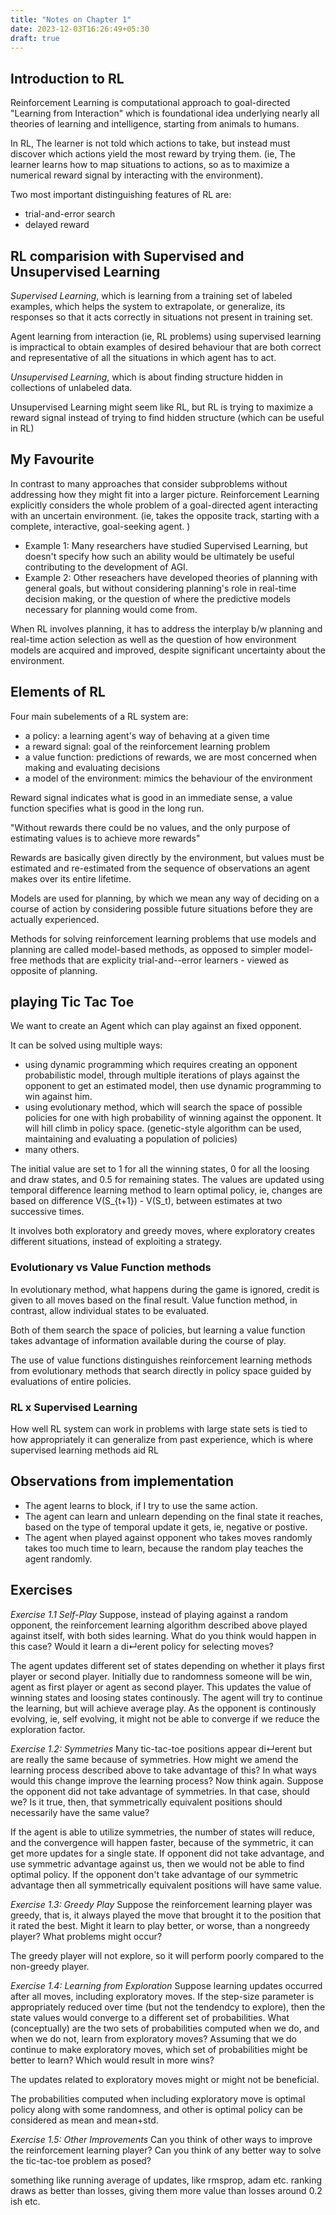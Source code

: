 ```yaml
---
title: "Notes on Chapter 1"
date: 2023-12-03T16:26:49+05:30
draft: true
---
```


## Introduction to RL
Reinforcement Learning is computational approach to goal-directed "Learning from Interaction" which is foundational idea underlying nearly all theories of learning and intelligence, starting from animals to humans.

In RL, The learner is not told which actions to take, but instead must discover which actions yield the most reward by trying them. (ie, The learner learns how to map situations to actions, so as to maximize a numerical reward signal by interacting with the environment).

Two most important distinguishing features of RL are:
* trial-and-error search
* delayed reward

## RL comparision with Supervised and Unsupervised Learning

*Supervised Learning*, which is learning from a training set of labeled examples, which helps the system to extrapolate, or generalize, its responses so that it acts correctly in situations not present in training set.

Agent learning from interaction (ie, RL problems) using supervised learning is impractical to obtain examples of desired behaviour that are both correct and representative of all the situations in which agent has to act.

*Unsupervised Learning*, which is about finding structure hidden in collections of unlabeled data. 

Unsupervised Learning might seem like RL, but RL is trying to maximize a reward signal instead of trying to find hidden structure (which can be useful in RL)

## My Favourite

In contrast to many approaches that consider subproblems without addressing how they might fit into a larger picture. Reinforcement Learning explicitly considers the whole problem of a goal-directed agent interacting with an uncertain environment. (ie, takes the opposite track, starting with a complete, interactive, goal-seeking agent. ) 

* Example 1: Many researchers have studied Supervised Learning, but doesn't specify how such an ability would be ultimately be useful contributing to the development of AGI.
* Example 2: Other reseachers have developed theories of planning with general goals, but without considering planning's role in real-time decision making, or the question of where the predictive models necessary for planning would come from.

When RL involves planning, it has to address the interplay b/w planning and real-time action selection as well as the question of how environment models are acquired and improved, despite significant uncertainty about the environment.


## Elements of RL
Four main subelements of a RL system are:
* a policy: a learning agent's way of behaving at a given time
* a reward signal: goal of the reinforcement learning problem
* a value function: predictions of rewards, we are most concerned when making and evaluating decisions
* a model of the environment: mimics the behaviour of the environment

Reward signal indicates what is good in an immediate sense, a value function specifies what is good in the long run. 

"Without rewards there could be no values, and the only purpose of estimating values is to achieve more rewards"

Rewards are basically given directly by the environment, but values must be estimated and re-estimated from the sequence of observations an agent makes over its entire lifetime.

Models are used for planning, by which we mean any way of deciding on a course of action by considering possible future situations before they are actually experienced.

Methods for solving reinforcement learning problems that use models and planning are called model-based methods, as opposed to simpler model-free methods that are explicity trial-and--error learners - viewed as opposite of planning.

## playing Tic Tac Toe 
We want to create an Agent which can play against an fixed opponent.

It can be solved using multiple ways:
* using dynamic programming which requires creating an opponent probabilistic model, through multiple iterations of plays against the opponent to get an estimated model, then use dynamic programming to win against him.
* using evolutionary method, which will search the space of possible policies for one with high probability of winning against the opponent. It will hill climb in policy space. (genetic-style algorithm can be used, maintaining and evaluating a population of policies)
* many others.

The initial value are set to 1 for all the winning states, 0 for all the loosing and draw states, and 0.5 for remaining states. The values are updated using temporal difference learning method to learn optimal policy, ie, changes are based on difference V(S_{t+1}) - V(S_t), between estimates at two successive times.

It involves both exploratory and greedy moves, where exploratory creates different situations, instead of exploiting a strategy.

### Evolutionary vs Value Function methods
In evolutionary method, what happens during the game is ignored, credit is given to all moves based on the final result. Value function method, in contrast, allow individual states to be evaluated. 

Both of them search the space of policies, but learning a value function takes advantage of information available during the course of play.

The use of value functions distinguishes reinforcement learning methods from evolutionary methods that search directly in policy space guided by evaluations of entire policies.

### RL x Supervised Learning
How well RL system can work in problems with large state sets is tied to how appropriately it can generalize from past experience, which is where supervised learning methods aid RL

## Observations from implementation
* The agent learns to block, if I try to use the same action.
* The agent can learn and unlearn depending on the final state it reaches, based on the type of temporal update it gets, ie, negative or postive.
* The agent when played against opponent who takes moves randomly takes too much time to learn, because the random play teaches the agent randomly.

## Exercises
*Exercise 1.1 Self-Play* Suppose, instead of playing against a random opponent, the
reinforcement learning algorithm described above played against itself, with both sides
learning. What do you think would happen in this case? Would it learn a di↵erent policy
for selecting moves?

The agent updates different set of states depending on whether it plays first player or second player. Initially due to randomness someone will be win, agent as first player or agent as second player. This updates the value of winning states and loosing states continously. The agent will try to continue the learning, but will achieve average play. As the opponent is continously evolving, ie, self evolving, it might not be able to converge if we reduce the exploration factor.

*Exercise 1.2: Symmetries* Many tic-tac-toe positions appear di↵erent but are really
the same because of symmetries. How might we amend the learning process described
above to take advantage of this? In what ways would this change improve the learning
process? Now think again. Suppose the opponent did not take advantage of symmetries.
In that case, should we? Is it true, then, that symmetrically equivalent positions should
necessarily have the same value? 

If the agent is able to utilize symmetries, the number of states will reduce, and the convergence will happen faster, because of the symmetric, it can get more updates for a single state. If opponent did not take advantage, and use symmetric advantage against us, then we would not be able to find optimal policy. If the opponent don't take advantage of our symmetric advantage then all symmetrically equivalent positions will have same value.

*Exercise 1.3: Greedy Play* Suppose the reinforcement learning player was greedy, that is,
it always played the move that brought it to the position that it rated the best. Might it learn to play better, or worse, than a nongreedy player? What problems might occur?

The greedy player will not explore, so it will perform poorly compared to the non-greedy player.

*Exercise 1.4: Learning from Exploration* Suppose learning updates occurred after all
moves, including exploratory moves. If the step-size parameter is appropriately reduced
over time (but not the tendendcy to explore), then the state values would converge to
a different set of probabilities. What (conceptually) are the two sets of probabilities
computed when we do, and when we do not, learn from exploratory moves? Assuming
that we do continue to make exploratory moves, which set of probabilities might be better
to learn? Which would result in more wins?

The updates related to exploratory moves might or might not be beneficial.

The probabilities computed when including exploratory move is optimal policy along with some randomness, and other is optimal policy can be considered as mean and mean+std.

*Exercise 1.5: Other Improvements* Can you think of other ways to improve the reinforcement learning player? Can you think of any better way to solve the tic-tac-toe problem
as posed?

something like running average of updates, like rmsprop, adam etc.
ranking draws as better than losses, giving them more value than losses around 0.2 ish etc.
